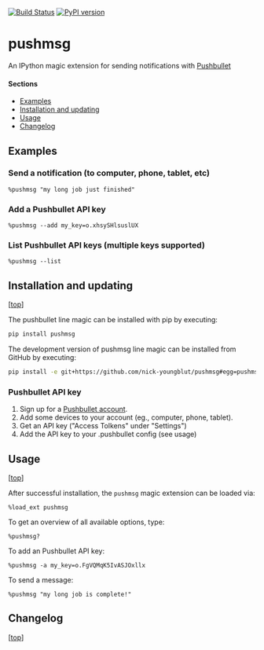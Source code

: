[![Build Status](https://travis-ci.org/nick-youngblut/pushmsg.svg?branch=master)](https://travis-ci.org/nick-youngblut/pushmsg)
[![PyPI version](https://badge.fury.io/py/pushmsg.svg)](http://badge.fury.io/py/pushmsg)

pushmsg
=======

An IPython magic extension for sending notifications with [Pushbullet](https://www.pushbullet.com/)

#### Sections

- [Examples](#examples)
- [Installation and updating](#installation-and-updating)
- [Usage](#usage)
- [Changelog](#changelog)


## Examples

### Send a notification (to computer, phone, tablet, etc)

`%pushmsg "my long job just finished"`

### Add a Pushbullet API key

`%pushmsg --add my_key=o.xhsySHlsuslUX`

### List Pushbullet API keys (multiple keys supported)

`%pushmsg --list`



## Installation and updating

[[top](#sections)]

The pushbullet line magic can be installed with pip by executing:

```bash
pip install pushmsg
```

The development version of pushmsg line magic can be installed from GitHub by executing:

```bash
pip install -e git+https://github.com/nick-youngblut/pushmsg#egg=pushmsg
```

### Pushbullet API key

1. Sign up for a [Pushbullet account](https://www.pushbullet.com/).
1. Add some devices to your account (eg., computer, phone, tablet).
1. Get an API key ("Access Tolkens" under "Settings")
1. Add the API key to your .pushbullet config (see usage)

## Usage

[[top](#sections)]

After successful installation, the `pushmsg` magic extension can be loaded via:

`%load_ext pushmsg`

To get an overview of all available options, type:

`%pushmsg?`

To add an Pushbullet API key:

`%pushmsg -a my_key=o.FgVQMqK5IvASJOxllx`

To send a message:

`%pushmsg "my long job is complete!"`


## Changelog

[[top](#sections)]

